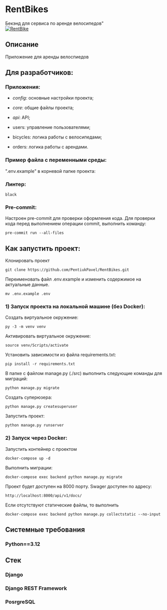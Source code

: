 # RentBikes
Бекэнд для сервиса по аренде велосипедов"</br>
[![RentBike](https://github.com/PentiukPavel/RentBikes/actions/workflows/rent_bike.yaml/badge.svg)](https://github.com/PentiukPavel/RentBikes/actions/workflows/rent_bike.yaml/)

## Описание
Приложение для аренды велоспиедов

## Для разработчиков:

### Приложения:
- _config_: основные настройки проекта;
- _core_: общие файлы проекта;
- _api_: API;

- users: управление пользователями;
- bicycles: логика работы с велосипедами;
- orders: логика работы с арендами.

### Пример файла с переменными среды:
".env.example" в корневой папке проекта:

### Линтер:
`black`

### Pre-commit:
Настроен pre-commit для проверки оформления кода.
Для проверки кода перед выполнением операции commit, выполнить команду:

```
pre-commit run --all-files
```

## Как запустить проект:

Клонировать проект
```
git clone https://github.com/PentiukPavel/RentBikes.git
```

Переименовать файл .env.example и изменить содержимое на актуальные данные.
```
mv .env.example .env
```

### 1) Запуск проекта на локальной машине (без Docker):

Создать виртуальное окружение:
```
py -3 -m venv venv
```

Активировать виртуальное окружение:
```
source venv/Scripts/activate
```

Установить зависимости из файла requirements.txt:
```
pip install -r requirements.txt
```

В папке с файлом manage.py (./src) выполнить следующие команды для миграций:
```
python manage.py migrate
```

Создать суперюзера:
```
python manage.py createsuperuser
```

Запустить проект:
```
python manage.py runserver
```

### 2) Запуск через Docker:
Запустить контейнер c проектом
```
docker-compose up -d
```

Выполнить миграции:
```
docker-compose exec backend python manage.py migrate
```

Проект будет доступен на 8000 порту.
Swager доступен по адресу:
```
http://localhost:8000/api/v1/docs/
```

Если отсутствуют статические файлы, то выполнить
```
docker-compose exec backend python manage.py collectstatic --no-input
```

## Системные требования
### Python==3.12

## Стек
### Django
### Django REST Framework
### PosrgreSQL
